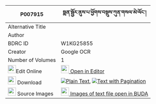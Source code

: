 |P007915|སྨན་སྦྱོར་ནུས་པ་ཕྱོགས་བསྡུས་ཀུན་གསལ་མེ་ལོང་། 
| --- | --- 
|Alternative Title |
|Author | 
|BDRC ID | W1KG25855
|Creator | Google OCR
|Number of Volumes| 1
|<img width="25" src="https://img.icons8.com/color/25/000000/edit-property.png">Edit Online| [<img width="25" src="https://avatars.githubusercontent.com/u/45091458?s=200&v=4"> Open in Editor](http://editor.openpecha.org/P007915)
|<img width="25" src="https://img.icons8.com/fluent/48/000000/download-2.png"/>  Download | [![](https://img.icons8.com/color/20/000000/txt.png)Plain Text](https://github.com/Openpecha/P007915/releases/download/v1/menjor_nupa_chokdu_kunsal_melo_plain_P007915.zip), [![](https://img.icons8.com/color/20/000000/txt.png)Text with Pagination](https://github.com/Openpecha/P007915/releases/download/v1/menjor_nupa_chokdu_kunsal_melo_pages_P007915.zip)
|<img width="25" src="https://img.icons8.com/plasticine/100/000000/pictures-folder.png"/>  Source Images | [<img width="25" src="https://library.bdrc.io/icons/BUDA-small.svg"> Images of text file open in BUDA](https://library.bdrc.io/show/bdr:W1KG25855)